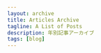 ```yaml
---
layout: archive
title: Articles Archive
tagline: A List of Posts
description: 年別記事アーカイブ
tags: [blog]
---
```


